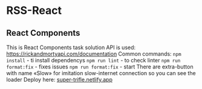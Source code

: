# RSS-React

## React Components

This is React Components task solution
API is used: https://rickandmortyapi.com/documentation 
Common commands:
`npm install` - ti install dependencys
`npm run lint` - to check linter
`npm run format:fix`  - fixes issues
`npm run format:fix`  - start
There are extra-button with name «Slow» for imitation slow-internet connection so you can see the loader
Deploy here:  [super-trifle.netlify.app](super-trifle-d2af06.netlify.app)